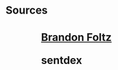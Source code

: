 <h1>Sources<h1>

<ul>
  <ol>
    <a href="https://www.youtube.com/channel/UCFrjdcImgcQVyFbK04MBEhA">Brandon Foltz</a>
  </ol>
  <ol>
    <a hre="https://www.youtube.com/channel/UCfzlCWGWYyIQ0aLC5w48gBQ">sentdex</a>
  </ol>
</ul>


